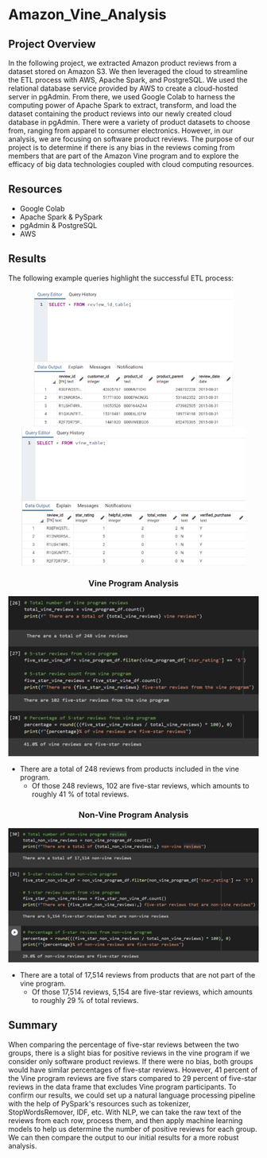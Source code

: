 # Amazon_Vine_Analysis
## Project Overview
In the following project, we extracted Amazon product reviews from a dataset stored on Amazon S3. We then leveraged the cloud to streamline the ETL process with AWS, Apache Spark, and PostgreSQL. 
We used the relational database service provided by AWS to create a cloud-hosted server in pgAdmin. From there, we used Google Colab to harness the computing power of Apache Spark to extract, transform, and load the dataset containing the product reviews into our newly created cloud database in pgAdmin. There were a variety of product datasets to choose from, ranging from apparel to consumer electronics. However, in our analysis, we are focusing on software product reviews. The purpose of our project is to determine if there is any bias in the reviews coming from members that are part of the Amazon Vine program and to explore the efficacy of big data technologies coupled with cloud computing resources. 
## Resources
- Google Colab
- Apache Spark & PySpark
- pgAdmin & PostgreSQL 
- AWS
## Results
The following example queries highlight the successful ETL process:         

<p align = "center">
<img src="images/review.png" width=400>
<img src="images/vine.png" width=450>
</p> 

<h3 align="center"> Vine Program Analysis </h3>
<p align = "center">
 <img src="images/vine_results.png" width=575>
</p>
 
- There are a total of 248 reviews from products included in the vine program.
  - Of those 248 reviews, 102 are five-star reviews, which amounts to roughly 41 % of total reviews.

<h3 align="center"> Non-Vine Program Analysis </h3>
<p align = "center">
 <img src="images/non_vine_results.png" width=575>
</p>
 
- There are a total of 17,514 reviews from products that are not part of the vine program.
  - Of those 17,514 reviews, 5,154 are five-star reviews, which amounts to roughly 29 % of total reviews.

## Summary
When comparing the percentage of five-star reviews between the two groups, there is a slight bias for positive reviews in the vine program if we consider only software product reviews. If there were no bias, both groups would have similar percentages of five-star reviews. However, 41 percent of the Vine program reviews are five stars compared to 29 percent of five-star reviews in the data frame that excludes Vine program participants. To confirm our results, we could set up a natural language processing pipeline with the help of PySpark's resources such as tokenizer, StopWordsRemover, IDF, etc. With NLP, we can take the raw text of the reviews from each row, process them, and then apply machine learning models to help us determine the number of positive reviews for each group. We can then compare the output to our initial results for a more robust analysis. 

